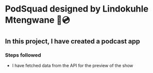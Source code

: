 # PodSquad designed by Lindokuhle Mtengwane 🎵💿

## In this project, I have created a podcast app

### Steps followed

- I have fetched data from the API for the preview of the show
